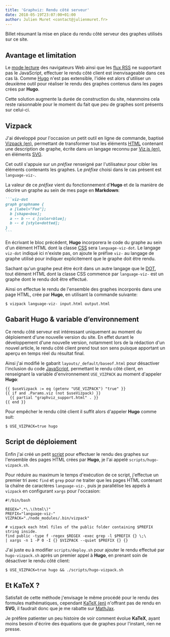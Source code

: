 ```yaml
---
title: 'Graphviz: Rendu côté serveur'
date: 2018-05-19T23:07:00+01:00
author: Julien Muret <contact@julienmuret.fr>
---
```


Billet résumant la mise en place du rendu côté serveur des graphes utilisés sur
ce site.

<!-- more -->

## Avantage et limitation

Le [mode lecture][1] des navigateurs Web ainsi que les [flux RSS][2] ne
supportant pas le JavaScript, effectuer le rendu côté client est inenvisageable
dans ces cas là. Comme [Hugo][3] n'est pas extensible, l'idée est alors
d'utiliser un deuxième outil pour réaliser le rendu des graphes contenus dans
les pages crées par **Hugo**.

Cette solution augmente la durée de construction du site, néanmoins cela reste
raisonnable pour le moment du fait que peu de graphes sont présents sur
celui-ci.

## Vizpack

J'ai développé pour l'occasion un petit outil en ligne de commande, baptisé
[Vizpack (en)][4], permettant de transformer tout les éléments [HTML][5]
contenant une description de graphe, écrite dans un langage reconnu par
[Viz.js (en)][6], en éléments [SVG][7].

Cet outil s'appuie sur un _préfixe_ renseigné par l'utilisateur pour cibler les
éléments contenants les graphes. Le _préfixe_ choisi dans le cas présent est
`language-viz-`.

La valeur de ce _préfixe_ vient du fonctionnement d'**Hugo** et de la manière de
décrire un graphe au sein de mes page en **Markdown**:

````markdown
```viz-dot
graph graphname {
  a [label="Foo"];
  b [shape=box];
  a -- b -- c [color=blue];
  b -- d [style=dotted];
}
```
````

En écrivant le bloc précédent, **Hugo** incorporera le code du graphe au sein
d'un élément HTML dont la classe [CSS][8] sera `language-viz-dot`. Le langage
`viz-dot` indiqué ici n'existe pas, on ajoute le préfixe `viz-` au langage de
graphe utilisé pour indiquer explicitement que le graphe doit être rendu.

Sachant qu'un graphe peut être écrit dans un autre langage que le [DOT][9], tout
élément HTML dont la classe CSS commence par `language-viz-` est un graphe dont
le rendu doit être effectué.

Ainsi on effectue le rendu de l'ensemble des graphes incorporés dans une page
HTML, crée par **Hugo**, en utilisant la commande suivante:

```shell
$ vizpack language-viz- input.html output.html
```

## Gabarit Hugo & variable d’environnement

Ce rendu côté serveur est intéressant uniquement au moment du déploiement d'une
nouvelle version du site. En effet durant le développement d'une nouvelle
version, notamment lors de la rédaction d'un nouvel article, le rendu côté
client prend tout son sens puisque apportant un aperçu en temps réel du résultat
final.

Ainsi j'ai modifié le gabarit `layouts/_default/baseof.html` pour désactiver
l'inclusion du code [JavaScript][10], permettant le rendu côté client, en
renseignant la variable d'environnement `USE_VIZPACK` au moment d'appeler
**Hugo**:

```go-template-html
{{ $useVizpack := eq (getenv "USE_VIZPACK") "true" }}
{{ if and .Params.viz (not $useVizpack) }}
  {{ partial "graphviz_support.html" . }}
{{ end }}
```

Pour empêcher le rendu côté client il suffit alors d'appeler **Hugo** comme
suit:

```shell
$ USE_VIZPACK=true hugo
```

## Script de déploiement

Enfin j'ai créé un petit [script][11] pour effectuer le rendu des graphes sur
l'ensemble des pages HTML crées par **Hugo**, je l'ai appelé
`scripts/hugo-vizpack.sh`.

Pour réduire au maximum le temps d'exécution de ce script, j'effectue un premier
tri avec `find` et `grep` pour ne traiter que les pages HTML contenant la chaîne
de caractères `language-viz-`, puis je parallélise les appels à `vizpack` en
configurant `xargs` pour l'occasion:

```shell
#!/bin/bash

REGEX=".*\.\(html\)"
PREFIX="language-viz-"
VIZPACK="./node_modules/.bin/vizpack"

# vizpack each html files of the public folder containing $PREFIX string inside.
find public -type f -regex $REGEX -exec grep -l $PREFIX {} \;\
| xargs -n 1 -P 0 -I {} $VIZPACK --quiet $PREFIX {} {}
```

J'ai juste eu à modifier `scripts/deploy.sh` pour ajouter le rendu effectué par
`hugo-vizpack.sh` après un premier appel à **Hugo**, en prenant soin de
désactiver le rendu côté client:

```shell
$ USE_VIZPACK=true hugo && ./scripts/hugo-vizpack.sh
```

## Et KaTeX ?

Satisfait de cette méthode j'envisage le même procédé pour le rendu des formules
mathématiques, cependant [KaTeX (en)][12] n'offrant pas de rendu en **SVG**, il
faudrait donc que je me rabatte sur [MathJax][13].

Je préfère patienter un peu histoire de voir comment évolue **KaTeX**, ayant
moins besoin d'écrire des équations que de graphes pour l'instant, rien ne
presse.

<!-- links -->

[1]: https://support.mozilla.org/fr/kb/retirer-tout-le-superflu-des-pages-web-grace-au-mode-lecture
[2]: https://fr.wikipedia.org/wiki/RSS
[3]: https://fr.wikipedia.org/wiki/Hugo_(logiciel)
[4]: https://github.com/birros/vizpack
[5]: https://fr.wikipedia.org/wiki/Hypertext_Markup_Language
[6]: https://github.com/mdaines/viz.js
[7]: https://fr.wikipedia.org/wiki/Scalable_Vector_Graphics
[8]: https://fr.wikipedia.org/wiki/Feuilles_de_style_en_cascade
[9]: https://fr.wikipedia.org/wiki/DOT_(langage)
[10]: https://fr.wikipedia.org/wiki/JavaScript
[11]: https://fr.wikipedia.org/wiki/Langage_de_script
[12]: https://khan.github.io/KaTeX/
[13]: https://fr.wikipedia.org/wiki/MathJax
